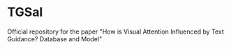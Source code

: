 # TGSal
Official repository for the paper "How is Visual Attention Influenced by Text Guidance? Database and Model"
